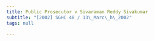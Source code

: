 ```yaml
---
title: Public Prosecutor v Sivaraman Reddy Sivakumar
subtitle: "[2002] SGHC 48 / 13\_Marc\_h\_2002"
tags: null

---
```


